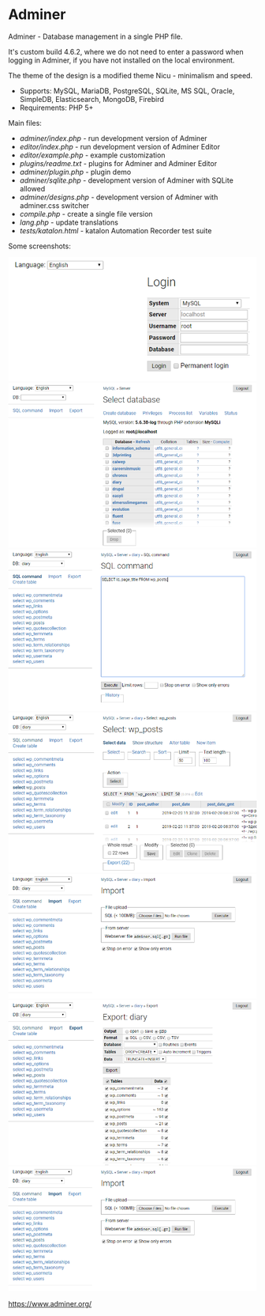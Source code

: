 # Adminer

Adminer - Database management in a single PHP file.

It's custom build 4.6.2, where we do not need to enter a password when logging in Adminer, if you have not installed on the local environment.

The theme of the design is a modified theme Nicu - minimalism and speed.

- Supports: MySQL, MariaDB, PostgreSQL, SQLite, MS SQL, Oracle, SimpleDB, Elasticsearch, MongoDB, Firebird
- Requirements: PHP 5+

Main files:

- *adminer/index.php* - run development version of Adminer
- *editor/index.php* - run development version of Adminer Editor
- *editor/example.php* - example customization
- *plugins/readme.txt* - plugins for Adminer and Adminer Editor
- *adminer/plugin.php* - plugin demo
- *adminer/sqlite.php* - development version of Adminer with SQLite allowed
- *adminer/designs.php* - development version of Adminer with adminer.css switcher
- *compile.php* - create a single file version
- *lang.php* - update translations
- *tests/katalon.html* - katalon Automation Recorder test suite

Some screenshots:

![login.png](img/login.png)
![main.png](img/main.png)
![sql.png](img/sql.png)
![select.png](img/select.png)
![import.png](img/import.png)
![export.png](img/export.png)
![import.png](img/import.png)

https://www.adminer.org/